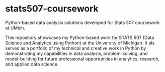 # stats507-coursework
Python-based data analysis solutions developed for Stats 507 coursework at UMich.

This repository showcases my Python-based work for STATS 507 (Data Science and Analytics using Python) at the University of Michigan. It als serves as a portfolio of my technical and creative work in Python by demonstrating my capabilities in data analysis, problem-solving, and model-building for future professional opportunities in analytics, research, and applied data science.
